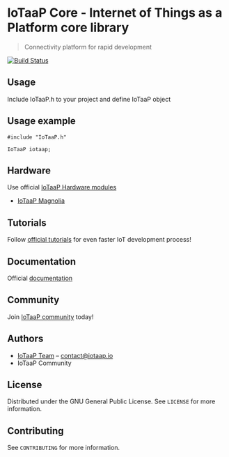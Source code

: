 # IoTaaP Core - Internet of Things as a Platform core library
> Connectivity platform for rapid development

[![Build Status](https://travis-ci.org/iotaap/iotaap-core.svg?branch=master)](https://travis-ci.org/iotaap/iotaap-core)

## Usage

Include IoTaaP.h to your project and define IoTaaP object

## Usage example

```
#include "IoTaaP.h"

IoTaaP iotaap;
```

## Hardware

Use official [IoTaaP Hardware modules](https://www.iotaap.io/)

* [IoTaaP Magnolia](https://www.iotaap.io/platform/)

## Tutorials

Follow [official tutorials](https://docs.iotaap.io/iotaap-tutorials/) for even faster IoT development process!

## Documentation

Official [documentation](https://docs.iotaap.io)

## Community

Join [IoTaaP community](https://community.iotaap.io) today!

## Authors

* [IoTaaP Team](https://www.iotaap.io) – contact@iotaap.io
* IoTaaP Community

## License

Distributed under the GNU General Public License. See ``LICENSE`` for more information.

## Contributing

See ``CONTRIBUTING`` for more information.